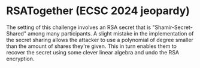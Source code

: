 # RSATogether (ECSC 2024 jeopardy)
The setting of this challenge involves an RSA secret that is "Shamir-Secret-Shared" among many participants. A slight mistake in the implementation of the secret sharing allows the attacker to use a polynomial of degree smaller than the amount of shares they're given. This in turn enables them to recover the secret using some clever linear algebra and undo the RSA encryption.